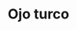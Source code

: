 ---
title: Ojo turco
date: 
draft: false

# descripcion
description : Ojo turco

materials: Plata 925

color: Plateado

dimensions: 2,2cm x 1,7cm

code: 02-14-0220

type: "Dijes"

categories: []

# Images
# first image will be shown in the product page
images:
  # - image: "images/path_to_image"
  # La ubicacion de las imagenes es imagenes/Dijes/Dijes.Plata/02-14-0220-ojo-turco
  - image: "./images/dijes/plata/02-14-0220-ojo-turco.JPG"
---